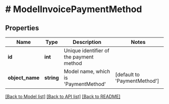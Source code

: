# # ModelInvoicePaymentMethod

## Properties

Name | Type | Description | Notes
------------ | ------------- | ------------- | -------------
**id** | **int** | Unique identifier of the payment method |
**object_name** | **string** | Model name, which is &#39;PaymentMethod&#39; | [default to 'PaymentMethod']

[[Back to Model list]](../../README.md#models) [[Back to API list]](../../README.md#endpoints) [[Back to README]](../../README.md)
